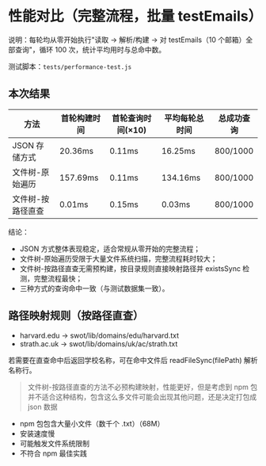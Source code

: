 # 性能对比（完整流程，批量 testEmails）

说明：每轮均从零开始执行"读取 → 解析/构建 → 对 testEmails（10 个邮箱）全部查询"，循环 100 次，统计平均用时与总命中数。

测试脚本：`tests/performance-test.js`

## 本次结果

| 方法              | 首轮构建时间 | 首轮查询时间(×10) | 平均每轮总时间 | 总成功查询 |
| ----------------- | ------------ | ----------------- | -------------- | ---------- |
| JSON 存储方式     | 20.36ms      | 0.11ms            | 16.25ms        | 800/1000   |
| 文件树-原始遍历   | 157.69ms     | 0.11ms            | 134.16ms       | 800/1000   |
| 文件树-按路径直查 | 0.01ms       | 0.15ms            | 0.03ms         | 800/1000   |

结论：

- JSON 方式整体表现稳定，适合常规从零开始的完整流程；
- 文件树-原始遍历受限于大量文件系统扫描，完整流程耗时较大；
- 文件树-按路径直查无需预构建，按目录规则直接映射路径并 existsSync 检测，完整流程最快；
- 三种方式的查询命中一致（与测试数据集一致）。

## 路径映射规则（按路径直查）

- harvard.edu → swot/lib/domains/edu/harvard.txt
- strath.ac.uk → swot/lib/domains/uk/ac/strath.txt

若需要在直查命中后返回学校名称，可在命中文件后 readFileSync(filePath) 解析名称行。

> 文件树-按路径直查的方法不必预构建映射，性能更好，但是考虑到 npm 包并不适合这种结构，包含这么多文件可能会出现其他问题，还是决定打包成 json 数据

- npm 包包含大量小文件（数千个 .txt）（68M）
- 安装速度慢
- 可能触发文件系统限制
- 不符合 npm 最佳实践